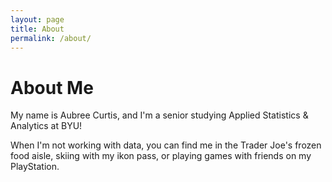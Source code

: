 ```yaml
---
layout: page
title: About
permalink: /about/
---
```


# About Me
My name is Aubree Curtis, and I'm a senior studying Applied Statistics & Analytics at BYU!

When I'm not working with data, you can find me in the Trader Joe's frozen food aisle, skiing with my ikon pass, or playing games with friends on my PlayStation.

